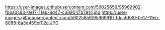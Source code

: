 https://user-images.githubusercontent.com/59025659/95969902-fb6a0c80-0e17-11eb-8d47-c389047b7914.jpg
https://user-images.githubusercontent.com/59025659/95969910-fdcc6680-0e17-11eb-8069-8a3d459ef02e.JPG
